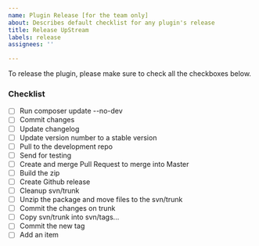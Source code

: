 ```yaml
---
name: Plugin Release [for the team only]
about: Describes default checklist for any plugin's release
title: Release UpStream
labels: release
assignees: ''

---
```


To release the plugin, please make sure to check all the checkboxes below.

### Checklist

- [ ] Run composer update --no-dev
- [ ] Commit changes
- [ ] Update changelog
- [ ] Update version number to a stable version
- [ ] Pull to the development repo
- [ ] Send for testing
- [ ] Create and merge Pull Request to merge into Master
- [ ] Build the zip
- [ ] Create Github release
- [ ] Cleanup svn/trunk
- [ ] Unzip the package and move files to the svn/trunk
- [ ] Commit the changes on trunk
- [ ] Copy svn/trunk into svn/tags...
- [ ] Commit the new tag
- [ ] Add an item
